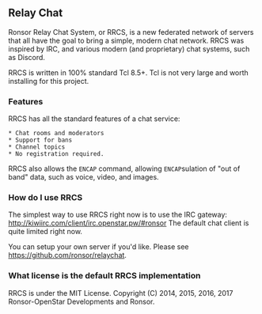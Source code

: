 ## Relay Chat

Ronsor Relay Chat System, or RRCS, is a new federated network of servers that all have the goal to bring a simple, modern chat network.
RRCS was inspired by IRC, and various modern (and proprietary) chat systems, such as Discord.

RRCS is written in 100% standard Tcl 8.5+. Tcl is not very large and worth installing for this project.

### Features

RRCS has all the standard features of a chat service:

    * Chat rooms and moderators
    * Support for bans
    * Channel topics
    * No registration required.
    
RRCS also allows the `ENCAP` command, allowing `ENCAP`sulation of "out of band" data, such as voice, video, and images.

### How do I use RRCS

The simplest way to use RRCS right now is to use the IRC gateway: http://kiwiirc.com/client/irc.openstar.pw/#ronsor
The default chat client is quite limited right now.

You can setup your own server if you'd like. Please see https://github.com/ronsor/relaychat.

### What license is the default RRCS implementation

RRCS is under the MIT License. Copyright (C) 2014, 2015, 2016, 2017 Ronsor-OpenStar Developments and Ronsor.
